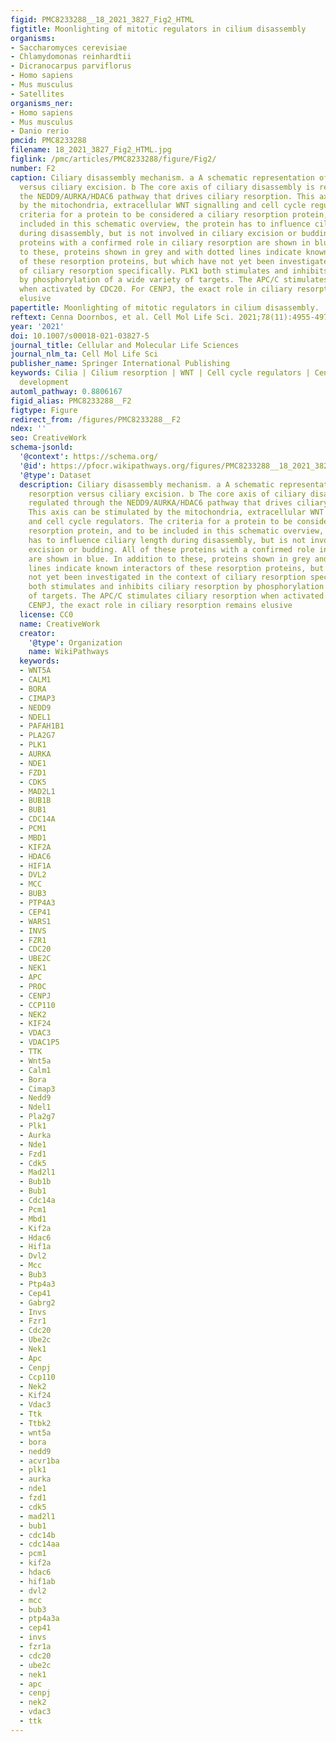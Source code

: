 ```yaml
---
figid: PMC8233288__18_2021_3827_Fig2_HTML
figtitle: Moonlighting of mitotic regulators in cilium disassembly
organisms:
- Saccharomyces cerevisiae
- Chlamydomonas reinhardtii
- Dicranocarpus parviflorus
- Homo sapiens
- Mus musculus
- Satellites
organisms_ner:
- Homo sapiens
- Mus musculus
- Danio rerio
pmcid: PMC8233288
filename: 18_2021_3827_Fig2_HTML.jpg
figlink: /pmc/articles/PMC8233288/figure/Fig2/
number: F2
caption: Ciliary disassembly mechanism. a A schematic representation of ciliary resorption
  versus ciliary excision. b The core axis of ciliary disassembly is regulated through
  the NEDD9/AURKA/HDAC6 pathway that drives ciliary resorption. This axis can be stimulated
  by the mitochondria, extracellular WNT signalling and cell cycle regulators. The
  criteria for a protein to be considered a ciliary resorption protein, and to be
  included in this schematic overview, the protein has to influence ciliary length
  during disassembly, but is not involved in ciliary excision or budding. All of these
  proteins with a confirmed role in ciliary resorption are shown in blue. In addition
  to these, proteins shown in grey and with dotted lines indicate known interactors
  of these resorption proteins, but which have not yet been investigated in the context
  of ciliary resorption specifically. PLK1 both stimulates and inhibits ciliary resorption
  by phosphorylation of a wide variety of targets. The APC/C stimulates ciliary resorption
  when activated by CDC20. For CENPJ, the exact role in ciliary resorption remains
  elusive
papertitle: Moonlighting of mitotic regulators in cilium disassembly.
reftext: Cenna Doornbos, et al. Cell Mol Life Sci. 2021;78(11):4955-4972.
year: '2021'
doi: 10.1007/s00018-021-03827-5
journal_title: Cellular and Molecular Life Sciences
journal_nlm_ta: Cell Mol Life Sci
publisher_name: Springer International Publishing
keywords: Cilia | Cilium resorption | WNT | Cell cycle regulators | Centrioles | Tumour
  development
automl_pathway: 0.8806167
figid_alias: PMC8233288__F2
figtype: Figure
redirect_from: /figures/PMC8233288__F2
ndex: ''
seo: CreativeWork
schema-jsonld:
  '@context': https://schema.org/
  '@id': https://pfocr.wikipathways.org/figures/PMC8233288__18_2021_3827_Fig2_HTML.html
  '@type': Dataset
  description: Ciliary disassembly mechanism. a A schematic representation of ciliary
    resorption versus ciliary excision. b The core axis of ciliary disassembly is
    regulated through the NEDD9/AURKA/HDAC6 pathway that drives ciliary resorption.
    This axis can be stimulated by the mitochondria, extracellular WNT signalling
    and cell cycle regulators. The criteria for a protein to be considered a ciliary
    resorption protein, and to be included in this schematic overview, the protein
    has to influence ciliary length during disassembly, but is not involved in ciliary
    excision or budding. All of these proteins with a confirmed role in ciliary resorption
    are shown in blue. In addition to these, proteins shown in grey and with dotted
    lines indicate known interactors of these resorption proteins, but which have
    not yet been investigated in the context of ciliary resorption specifically. PLK1
    both stimulates and inhibits ciliary resorption by phosphorylation of a wide variety
    of targets. The APC/C stimulates ciliary resorption when activated by CDC20. For
    CENPJ, the exact role in ciliary resorption remains elusive
  license: CC0
  name: CreativeWork
  creator:
    '@type': Organization
    name: WikiPathways
  keywords:
  - WNT5A
  - CALM1
  - BORA
  - CIMAP3
  - NEDD9
  - NDEL1
  - PAFAH1B1
  - PLA2G7
  - PLK1
  - AURKA
  - NDE1
  - FZD1
  - CDK5
  - MAD2L1
  - BUB1B
  - BUB1
  - CDC14A
  - PCM1
  - MBD1
  - KIF2A
  - HDAC6
  - HIF1A
  - DVL2
  - MCC
  - BUB3
  - PTP4A3
  - CEP41
  - WARS1
  - INVS
  - FZR1
  - CDC20
  - UBE2C
  - NEK1
  - APC
  - PROC
  - CENPJ
  - CCP110
  - NEK2
  - KIF24
  - VDAC3
  - VDAC1P5
  - TTK
  - Wnt5a
  - Calm1
  - Bora
  - Cimap3
  - Nedd9
  - Ndel1
  - Pla2g7
  - Plk1
  - Aurka
  - Nde1
  - Fzd1
  - Cdk5
  - Mad2l1
  - Bub1b
  - Bub1
  - Cdc14a
  - Pcm1
  - Mbd1
  - Kif2a
  - Hdac6
  - Hif1a
  - Dvl2
  - Mcc
  - Bub3
  - Ptp4a3
  - Cep41
  - Gabrg2
  - Invs
  - Fzr1
  - Cdc20
  - Ube2c
  - Nek1
  - Apc
  - Cenpj
  - Ccp110
  - Nek2
  - Kif24
  - Vdac3
  - Ttk
  - Ttbk2
  - wnt5a
  - bora
  - nedd9
  - acvr1ba
  - plk1
  - aurka
  - nde1
  - fzd1
  - cdk5
  - mad2l1
  - bub1
  - cdc14b
  - cdc14aa
  - pcm1
  - kif2a
  - hdac6
  - hif1ab
  - dvl2
  - mcc
  - bub3
  - ptp4a3a
  - cep41
  - invs
  - fzr1a
  - cdc20
  - ube2c
  - nek1
  - apc
  - cenpj
  - nek2
  - vdac3
  - ttk
---
```

